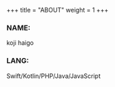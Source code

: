 +++
title = "ABOUT"
weight = 1
+++

### NAME: 
koji haigo

### LANG:
Swift/Kotlin/PHP/Java/JavaScript
